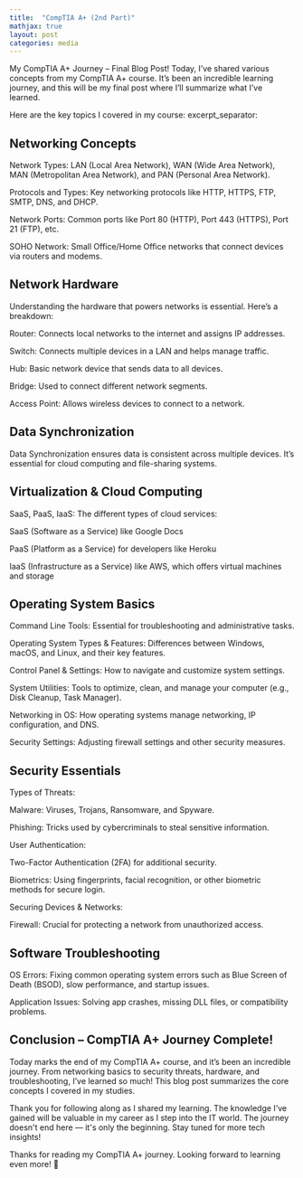 ```yaml
---
title:  "CompTIA A+ (2nd Part)"
mathjax: true
layout: post
categories: media
---
```


My CompTIA A+ Journey – Final Blog Post!
Today, I’ve shared various concepts from my CompTIA A+ course. It’s been an incredible learning journey, and this will be my final post where I’ll summarize what I’ve learned.

Here are the key topics I covered in my course:
excerpt_separator: <!--more-->

## Networking Concepts
Network Types: LAN (Local Area Network), WAN (Wide Area Network), MAN (Metropolitan Area Network), and PAN (Personal Area Network).

Protocols and Types: Key networking protocols like HTTP, HTTPS, FTP, SMTP, DNS, and DHCP.

Network Ports: Common ports like Port 80 (HTTP), Port 443 (HTTPS), Port 21 (FTP), etc.

SOHO Network: Small Office/Home Office networks that connect devices via routers and modems.

## Network Hardware
Understanding the hardware that powers networks is essential. Here’s a breakdown:

Router: Connects local networks to the internet and assigns IP addresses.

Switch: Connects multiple devices in a LAN and helps manage traffic.

Hub: Basic network device that sends data to all devices.

Bridge: Used to connect different network segments.

Access Point: Allows wireless devices to connect to a network.

## Data Synchronization
Data Synchronization ensures data is consistent across multiple devices. It’s essential for cloud computing and file-sharing systems.

## Virtualization & Cloud Computing
SaaS, PaaS, IaaS: The different types of cloud services:

SaaS (Software as a Service) like Google Docs

PaaS (Platform as a Service) for developers like Heroku

IaaS (Infrastructure as a Service) like AWS, which offers virtual machines and storage

## Operating System Basics
Command Line Tools: Essential for troubleshooting and administrative tasks.

Operating System Types & Features: Differences between Windows, macOS, and Linux, and their key features.

Control Panel & Settings: How to navigate and customize system settings.

System Utilities: Tools to optimize, clean, and manage your computer (e.g., Disk Cleanup, Task Manager).

Networking in OS: How operating systems manage networking, IP configuration, and DNS.

Security Settings: Adjusting firewall settings and other security measures.

## Security Essentials
Types of Threats:

Malware: Viruses, Trojans, Ransomware, and Spyware.

Phishing: Tricks used by cybercriminals to steal sensitive information.

User Authentication:

Two-Factor Authentication (2FA) for additional security.

Biometrics: Using fingerprints, facial recognition, or other biometric methods for secure login.

Securing Devices & Networks:

Firewall: Crucial for protecting a network from unauthorized access.

## Software Troubleshooting
OS Errors: Fixing common operating system errors such as Blue Screen of Death (BSOD), slow performance, and startup issues.

Application Issues: Solving app crashes, missing DLL files, or compatibility problems.

## Conclusion – CompTIA A+ Journey Complete!
Today marks the end of my CompTIA A+ course, and it’s been an incredible journey. From networking basics to security threats, hardware, and troubleshooting, I’ve learned so much! This blog post summarizes the core concepts I covered in my studies.

Thank you for following along as I shared my learning. The knowledge I’ve gained will be valuable in my career as I step into the IT world. The journey doesn't end here — it's only the beginning. Stay tuned for more tech insights!

Thanks for reading my CompTIA A+ journey.
Looking forward to learning even more! 🚀
